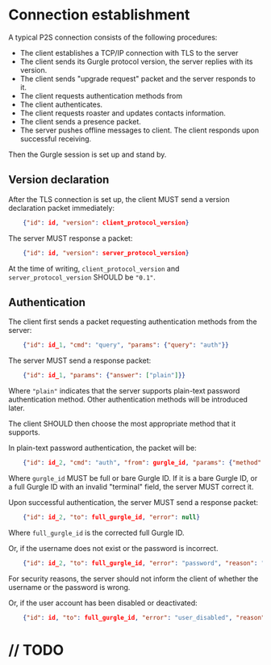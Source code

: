 # Connection establishment

A typical P2S connection consists of the following procedures:

- The client establishes a TCP/IP connection with TLS to the server
- The client sends its Gurgle protocol version, the server replies with its version.
- The client sends "upgrade request" packet and the server responds to it.
- The client requests authentication methods from 
- The client authenticates.
- The client requests roaster and updates contacts information.
- The client sends a presence packet.
- The server pushes offline messages to client. The client responds upon successful receiving.

Then the Gurgle session is set up and stand by.

## Version declaration

After the TLS connection is set up, the client MUST send a version declaration packet immediately:

```json
    {"id": id, "version": client_protocol_version}
```

The server MUST response a packet:

```json
    {"id": id, "version": server_protocol_version}
```

At the time of writing, `client_protocol_version` and `server_protocol_version` SHOULD be `"0.1"`.

## Authentication

The client first sends a packet requesting authentication methods from the server:

```json
    {"id": id_1, "cmd": "query", "params": {"query": "auth"}}
```

The server MUST send a response packet:

```json
    {"id": id_1, "params": {"answer": ["plain"]}}
```

Where `"plain"` indicates that the server supports plain-text password authentication method. Other authentication methods will be introduced later.

The client SHOULD then choose the most appropriate method that it supports.

In plain-text password authentication, the packet will be:

```json
    {"id": id_2, "cmd": "auth", "from": gurgle_id, "params": {"method": "plain", "password": password}}
```

Where `gurgle_id` MUST be full or bare Gurgle ID. If it is a bare Gurgle ID, or a full Gurgle ID with an invalid "terminal" field, the server MUST correct it.

Upon successful authentication, the server MUST send a response packet:

```json
    {"id": id_2, "to": full_gurgle_id, "error": null}
```

Where `full_gurgle_id` is the corrected full Gurgle ID.

Or, if the username does not exist or the password is incorrect.

```json
    {"id": id_2, "to": full_gurgle_id, "error": "password", "reason": "Incorrect username or password."}
```

For security reasons, the server should not inform the client of whether the username or the password is wrong.

Or, if the user account has been disabled or deactivated:

```json
    {"id": id, "to": full_gurgle_id, "error": "user_disabled", "reason": "Your account has been disabled or deactivated."}
```

# // TODO
